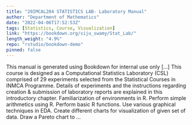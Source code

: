 ```yaml
---
title: "20IMCAL204 STATISTICS LAB- Laboratory Manual"
author: "Department of Mathematics"
date: "2022-04-06T17:52:53Z"
tags: [Statistics, Course, Visualization]
link: "https://bookdown.org/siju_swamy/Stat_Lab/"
length_weight: "4.9%"
repo: "rstudio/bookdown-demo"
pinned: false
---
```


This manual is generated using Bookdown for internal use only [...] This course is designed as a Computational Statistics Laboratory (CSL) comprised of 29 experiments selected from the Statistical Courses in INMCA Programme. Details of experiments and the instructions regarding creation & submission of laboratory reports are explained in this introductory chapter. Familiarization of environments in R. Perform simple arithmetics using R. Perform basic R functions. Use various graphical techniques in EDA. Create different charts for visualization of given set of data. Draw a Pareto chart to ...
